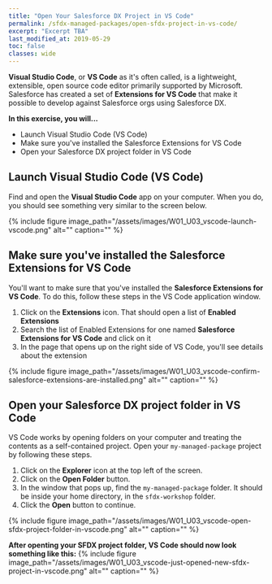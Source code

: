 ```yaml
---
title: "Open Your Salesforce DX Project in VS Code"
permalink: /sfdx-managed-packages/open-sfdx-project-in-vs-code/
excerpt: "Excerpt TBA"
last_modified_at: 2019-05-29
toc: false
classes: wide
---
```


**Visual Studio Code**, or **VS Code** as it's often called, is a lightweight, extensible, open source code editor primarily supported by Microsoft.  Salesforce has created a set of **Extensions for VS Code** that make it possible to develop against Salesforce orgs using Salesforce DX.

**In this exercise, you will...**

* Launch Visual Studio Code (VS Code)
* Make sure you've installed the Salesforce Extensions for VS Code
* Open your Salesforce DX project folder in VS Code

## Launch Visual Studio Code (VS Code)

Find and open the **Visual Studio Code** app on your computer.  When you do, you should see something very similar to the screen below.

{% include figure image_path="/assets/images/W01_U03_vscode-launch-vscode.png" alt="" caption="" %}


## Make sure you've installed the Salesforce Extensions for VS Code
You'll want to make sure that you've installed the **Salesforce Extensions for VS Code**.  To do this, follow these steps in the VS Code application window.

1. Click on the **Extensions** icon.  That should open a list of **Enabled Extensions**
2. Search the list of Enabled Extensions for one named **Salesforce Extensions for VS Code** and click on it
3. In the page that opens up on the right side of VS Code, you'll see details about the extension

{% include figure image_path="/assets/images/W01_U03_vscode-confirm-salesforce-extensions-are-installed.png" alt="" caption="" %}


## Open your Salesforce DX project folder in VS Code
VS Code works by opening folders on your computer and treating the contents as a self-contained project.  Open your `my-managed-package` project by following these steps.

1. Click on the **Explorer** icon at the top left of the screen.
2. Click on the **Open Folder** button.
3. In the window that pops up, find the `my-managed-package` folder. It should be inside your home directory, in the `sfdx-workshop` folder.
4. Click the **Open** button to continue.

{% include figure image_path="/assets/images/W01_U03_vscode-open-sfdx-project-folder-in-vscode.png" alt="" caption="" %}

**After openting your SFDX project folder, VS Code should now look something like this:**
{% include figure image_path="/assets/images/W01_U03_vscode-just-opened-new-sfdx-project-in-vscode.png" alt="" caption="" %}
